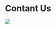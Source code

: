 # Contant Us
<img src="https://user-images.githubusercontent.com/57854391/194922353-f1398162-80e6-46a2-a730-b0431ab1eee7.png" />
